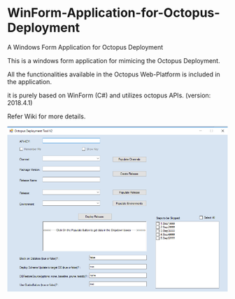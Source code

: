# WinForm-Application-for-Octopus-Deployment
A Windows Form Application for Octopus Deployment

This is a windows form application for mimicing the Octopus Deployment. 

All the functionalities available in the Octopus Web-Platform is included in the application.

it is purely based on WinForm (C#) and utilizes octopus APIs. (version: 2018.4.1)

Refer Wiki for more details.

![](https://github.com/AjithGeorge/WinForm-Application-for-Octopus-Deployment/blob/master/UI%20Preview.png?raw=true)
